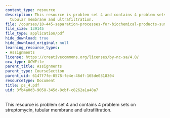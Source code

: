 ```yaml
---
content_type: resource
description: This resource is problem set 4 and contains 4 problem sets on streptomycin,
  tubular membrane and ultrafiltration.
file: /courses/10-445-separation-processes-for-biochemical-products-summer-2005/3fb4a0d39058345d8cbfc8262a1a48a7_ps_4.pdf
file_size: 139145
file_type: application/pdf
hide_download: true
hide_download_original: null
learning_resource_types:
- Assignments
license: https://creativecommons.org/licenses/by-nc-sa/4.0/
ocw_type: OCWFile
parent_title: Assignments
parent_type: CourseSection
parent_uid: 6147f7fe-0578-fe4e-46df-165de0318304
resourcetype: Document
title: ps_4.pdf
uid: 3fb4a0d3-9058-345d-8cbf-c8262a1a48a7
---
```

This resource is problem set 4 and contains 4 problem sets on streptomycin, tubular membrane and ultrafiltration.